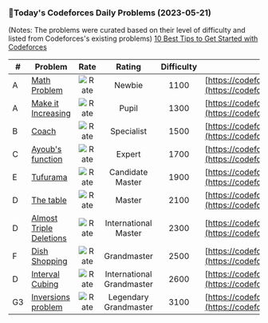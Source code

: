 ### 🌟Today's Codeforces Daily Problems (2023-05-21)
(Notes: The problems were curated based on their level of difficulty and listed from Codeforces's existing problems)
[10 Best Tips to Get Started with Codeforces](https://github.com/ika9810/Codeforces-Daily-Problems/blob/main/10%20Best%20Tips%20to%20Get%20Started%20with%20Codeforces.md)

| # | Problem | Rate| Rating | Difficulty | Contest |
|---| ----- | :--------: | :----------: | :----------: | ---------- |
|A|[Math Problem](https://codeforces.com/contest/1227/problem/A)|![Rate](https://img.shields.io/badge/Newbie-1100-lightgrey)|Newbie|1100|[https://codeforces.com/contest/1227](https://codeforces.com/contest/1227)|
|A|[Make it Increasing](https://codeforces.com/contest/1667/problem/A)|![Rate](https://img.shields.io/badge/Pupil-1300-brightgreen)|Pupil|1300|[https://codeforces.com/contest/1667](https://codeforces.com/contest/1667)|
|B|[Coach](https://codeforces.com/contest/300/problem/B)|![Rate](https://img.shields.io/badge/Specialist-1500-9cf)|Specialist|1500|[https://codeforces.com/contest/300](https://codeforces.com/contest/300)|
|C|[Ayoub's function](https://codeforces.com/contest/1301/problem/C)|![Rate](https://img.shields.io/badge/Expert-1700-blue)|Expert|1700|[https://codeforces.com/contest/1301](https://codeforces.com/contest/1301)|
|E|[Tufurama](https://codeforces.com/contest/961/problem/E)|![Rate](https://img.shields.io/badge/Candidate%20Master-1900-blueviolet)|Candidate Master|1900|[https://codeforces.com/contest/961](https://codeforces.com/contest/961)|
|D|[The table](https://codeforces.com/contest/226/problem/D)|![Rate](https://img.shields.io/badge/Master-2100-orange)|Master|2100|[https://codeforces.com/contest/226](https://codeforces.com/contest/226)|
|D|[Almost Triple Deletions](https://codeforces.com/contest/1699/problem/D)|![Rate](https://img.shields.io/badge/International%20Master-2300-orange)|International Master|2300|[https://codeforces.com/contest/1699](https://codeforces.com/contest/1699)|
|F|[Dish Shopping](https://codeforces.com/contest/1139/problem/F)|![Rate](https://img.shields.io/badge/Grandmaster-2500-red)|Grandmaster|2500|[https://codeforces.com/contest/1139](https://codeforces.com/contest/1139)|
|D|[Interval Cubing](https://codeforces.com/contest/311/problem/D)|![Rate](https://img.shields.io/badge/International%20Grandmaster-2600-red)|International Grandmaster|2600|[https://codeforces.com/contest/311](https://codeforces.com/contest/311)|
|G3|[Inversions problem](https://codeforces.com/contest/513/problem/G3)|![Rate](https://img.shields.io/badge/Legendary%20Grandmaster-3100-red)|Legendary Grandmaster|3100|[https://codeforces.com/contest/513](https://codeforces.com/contest/513)|
